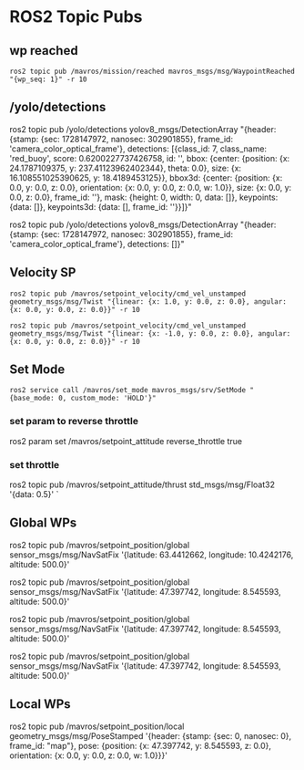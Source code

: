 # ROS2 Topic Pubs

## wp reached
`ros2 topic pub /mavros/mission/reached mavros_msgs/msg/WaypointReached "{wp_seq: 1}" -r 10`

## /yolo/detections

ros2 topic pub /yolo/detections yolov8_msgs/DetectionArray "{header: {stamp: {sec: 1728147972, nanosec: 302901855}, frame_id: 'camera_color_optical_frame'}, detections: [{class_id: 7, class_name: 'red_buoy', score: 0.6200227737426758, id: '', bbox: {center: {position: {x: 24.1787109375, y: 237.41123962402344}, theta: 0.0}, size: {x: 16.108551025390625, y: 18.4189453125}}, bbox3d: {center: {position: {x: 0.0, y: 0.0, z: 0.0}, orientation: {x: 0.0, y: 0.0, z: 0.0, w: 1.0}}, size: {x: 0.0, y: 0.0, z: 0.0}, frame_id: ''}, mask: {height: 0, width: 0, data: []}, keypoints: {data: []}, keypoints3d: {data: [], frame_id: ''}}]}"

ros2 topic pub /yolo/detections yolov8_msgs/DetectionArray "{header: {stamp: {sec: 1728147972, nanosec: 302901855}, frame_id: 'camera_color_optical_frame'}, detections: []}"

## Velocity SP
`ros2 topic pub /mavros/setpoint_velocity/cmd_vel_unstamped geometry_msgs/msg/Twist "{linear: {x: 1.0, y: 0.0, z: 0.0}, angular: {x: 0.0, y: 0.0, z: 0.0}}" -r 10`

`ros2 topic pub /mavros/setpoint_velocity/cmd_vel_unstamped geometry_msgs/msg/Twist "{linear: {x: -1.0, y: 0.0, z: 0.0}, angular: {x: 0.0, y: 0.0, z: 0.0}}" -r 10`


## Set Mode
`ros2 service call /mavros/set_mode mavros_msgs/srv/SetMode "{base_mode: 0, custom_mode: 'HOLD'}"`


### set param to reverse throttle
ros2 param set /mavros/setpoint_attitude reverse_throttle true

### set throttle
ros2 topic pub /mavros/setpoint_attitude/thrust std_msgs/msg/Float32 '{data: 0.5}'
`

## Global WPs

ros2 topic pub /mavros/setpoint_position/global sensor_msgs/msg/NavSatFix '{latitude: 63.4412662, longitude: 10.4242176, altitude: 500.0}'

ros2 topic pub /mavros/setpoint_position/global sensor_msgs/msg/NavSatFix '{latitude: 47.397742, longitude: 8.545593, altitude: 500.0}'

ros2 topic pub /mavros/setpoint_position/global sensor_msgs/msg/NavSatFix '{latitude: 47.397742, longitude: 8.545593, altitude: 500.0}'

ros2 topic pub /mavros/setpoint_position/global sensor_msgs/msg/NavSatFix '{latitude: 47.397742, longitude: 8.545593, altitude: 500.0}'

## Local WPs

ros2 topic pub /mavros/setpoint_position/local geometry_msgs/msg/PoseStamped '{header: {stamp: {sec: 0, nanosec: 0}, frame_id: "map"}, pose: {position: {x: 47.397742, y: 8.545593, z: 0.0}, orientation: {x: 0.0, y: 0.0, z: 0.0, w: 1.0}}}'
